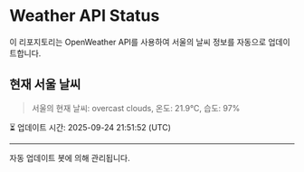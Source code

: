 
# Weather API Status

이 리포지토리는 OpenWeather API를 사용하여 서울의 날씨 정보를 자동으로 업데이트합니다.

## 현재 서울 날씨
> 서울의 현재 날씨: overcast clouds, 온도: 21.9°C, 습도: 97%

⏳ 업데이트 시간: 2025-09-24 21:51:52 (UTC)

---
자동 업데이트 봇에 의해 관리됩니다.
